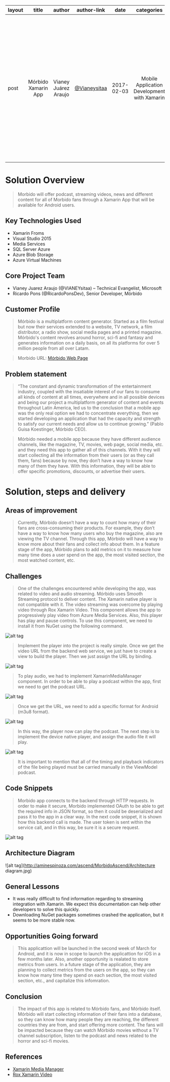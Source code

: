 
| layout |  title  | author | author-link |  date  |  categories  |  excerpt  |  language  |  verticals  |
|--------|:-------:|:------:|:-----------:|:------:|:-------------:|:--------:|:----------:|:-----------:|
| post | Mórbido Xamarin App | Vianey Juárez Araujo | [@Vianeysitaa](https://twitter.com/VIANEYsitaa) | 2017-02-03 | Mobile Application Development with Xamarin | blue | Microsoft and Mórbido are working together to provide to their fans a new channel for horror an sci-fi movies through a Xamarin app that offers video streaming, podcast, news, and more. | English | Media and Entretainment |

# Solution Overview #

>Morbido will offer podcast, streaming videos, news and different content for all of Morbido fans through a Xamarin App that will be available for Android users.

## Key Technologies Used ##
*	Xamarin Froms
*	Visual Studio 2015
*	Media Services
*	SQL Server Azure
*	Azure Blob Storage
*	Azure Virtual Machines

## Core Project Team ##

*	Vianey Juarez Araujo (@VIANEYsitaa) – Technical Evangelist, Microsoft
*	Ricardo Pons (@RicardoPonsDev), Senior Developer, Mórbido 

## Customer Profile ##
>Mórbido is a multiplatform content generator. Started as a film festival but now their services extended to a website, TV network, a film distributor, a radio show, social media pages and a printed magazine.
Mórbido's content revolves around horror, sci-fi and fantasy and generates information on a daily basis, on all its platforms for over 5 million people from all over Latam.

>Morbido URL: [Mórbido Web Page](http://www.morbidofest.com) 

## Problem statement ##
>“The constant and dynamic transformation of the entertainment industry, coupled with the insatiable interest of our fans to consume all kinds of content at all times, everywhere and in all possible devices and being our project a multiplatform generator of content and events throughout Latin America, led us to the conclusion that a mobile app was the only real option we had to concentrate everything, then we started  developing an application that had the capacity and strength to satisfy our current needs and allow us to continue growing.” (Pablo Guisa Koestinger, Mórbido CEO).

>Mórbido needed a mobile app because they have different audience channels, like the magazine, TV, movies, web page, social media, etc. and they need this app to gather all of this channels. With it they will start collecting all the information from their users (or as they call them, fans) because by now, they don’t have a way to know how many of them they have. With this information, they will be able to offer specific promotions, discounts, or advertise their users.

# Solution, steps and delivery #
## Areas of improvement ##

>Currently, Mórbido doesn’t have a way to count how many of their fans are cross-consuming their products. For example, they don’t have a way to know how many users who buy the magazine, also are viewing the TV channel. Through this app, Mórbido will have a way to know more about their fans and collect info about them.
>In a feature stage of the app, Mórbido plans to add metrics on it to measure how many time does a user spend on the app, the most visited section, the most watched content, etc.

## Challenges ##
>One of the challenges encountered while developing the app, was related to video and audio streaming. Mórbido uses Smooth Streaming protocol to deliver content. The Xamarin native player is not compatible with it.
>The video streaming was overcome by playing video through Rox Xamarin Video. This component allows the app to progressively play video from Azure Media Services. Also, this player has play and pause controls. 
>To use this component, we need to install it from NuGet using the following command.

![alt tag](http://aminespinoza.com/ascend/MorbidoAscend/1-NuGetRox.png)

>Implement the player into the project is really simple. Once we get the video URL from the backend web service, we just have to create a view to build the player. Then we just assign the URL by binding.

![alt tag](http://aminespinoza.com/ascend/MorbidoAscend/2-BindVideoURL.png)

>To play audio, we had to implement XamarinMediaManager component. In order to be able to play a podcast within the app, first we need to get the podcast URL. 

![alt tag](http://aminespinoza.com/ascend/MorbidoAscend/3-PodcastURL.png)

>Once we get the URL, we need to add a specific format for Android (m3u8 format).

![alt tag](http://aminespinoza.com/ascend/MorbidoAscend/4-StreamingFormat.png)

>In this way, the player now can play the podcast. 
>The next step is to implement the device native player, and assign the audio file it will play.

![alt tag](http://aminespinoza.com/ascend/MorbidoAscend/5-ImplementAudioPlayer.png)

>It is important to mention that all of the timing and playback indicators of the file being played must be carried manually in the ViewModel podcast.
## Code Snippets ##
>Morbido app connects to the backend through HTTP requests. In order to make it secure, Morbido implemented OAuth to be able to get the required info in JSON format, so then it could be deserialized and pass it to the app in a clear way.
>In the next code snippet, it is shown how this backend call is made. The user token is sent within the service call, and in this way, be sure it is a secure request.

![alt tag](http://aminespinoza.com/ascend/MorbidoAscend/0-OAuth.png)

## Architecture Diagram ##

![alt tag](http://aminespinoza.com/ascend/MorbidoAscend/Architecture diagram.jpg)

## General Lessons ##
* It was really difficult to find information regarding to streaming integration with Xamarin. We expect this documentation can help other developers to solve this quickly.
* Downloading NuGet packages sometimes crashed the application, but it seems to be more stable now.

## Opportunities Going forward ##
>This applicattion will be launched in the second week of March for Android, and it is now in scope to launch the applicattion for iOS in a few months later.
>Also, another opportunity is realated to store metrics from users. In a future stage of the application, they are planning to collect metrics from the users on the app, so they can know how many time they spend on each section, the most visited section, etc., and capitalize this infomration.

## Conclusion ##
> The impact of this app is related to Mórbido fans, and Mórbido itself. Mórbido will start collecting information of their fans into a database, so they can know how many people they are reaching, the different countries they are from, and start offering more content. The fans will be impacted because they can watch Mórbido movies without a TV channel subscription, listen to the podcast and news related to the horror and sci-fi movies.


## References ##
* [Xamarin Media Manager](https://github.com/martijn00/XamarinMediaManager)
* [Rox Xamarin Video](https://www.nuget.org/packages/Rox.Xamarin.Video/)